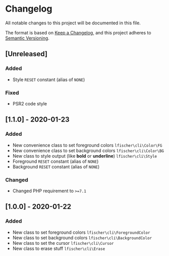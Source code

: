 # Changelog
All notable changes to this project will be documented in this file.

The format is based on [Keep a Changelog](https://keepachangelog.com/en/1.0.0/),
and this project adheres to [Semantic Versioning](https://semver.org/spec/v2.0.0.html).

## [Unreleased]
### Added
- Style `RESET` constant (alias of `NONE`)

### Fixed
- PSR2 code style

## [1.1.0] - 2020-01-23 
### Added
- New convenience class to set foreground colors `lfischer\cli\Color\FG`
- New convenience class to set background colors `lfischer\cli\Color\BG`
- New class to style output (like **bold** or __underline__) `lfischer\cli\Style`
- Foreground `RESET` constant (alias of `NONE`)
- Background `RESET` constant (alias of `NONE`)

### Changed
- Changed PHP requirement to `>=7.1`

## [1.0.0] - 2020-01-22
### Added
- New class to set foreground colors `lfischer\cli\ForegroundColor`
- New class to set background colors `lfischer\cli\BackgroundColor`
- New class to set the cursor `lfischer\cli\Cursor`
- New class to erase stuff `lfischer\cli\Erase`
